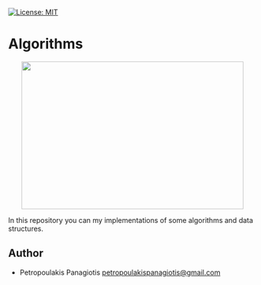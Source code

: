 [![License: MIT](https://img.shields.io/badge/License-MIT-yellow.svg)](https://opensource.org/licenses/MIT)
# Algorithms
<p align="center">
  <img width="450" height="300" src="https://www.geeksforgeeks.org/wp-content/uploads/Competitive-Programming-1.jpg">
</p>

In this repository you can my implementations of some algorithms and data structures.

## Author
* Petropoulakis Panagiotis petropoulakispanagiotis@gmail.com
